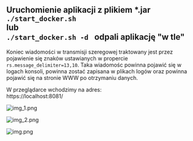 Uruchomienie aplikacji z plikiem *.jar<br>
```./start_docker.sh```<br>
lub <br>
```./start_docker.sh -d ``` odpali aplikację "w tle"
---------
Koniec wiadomości w transmisji szeregowej traktowany jest przez pojawienie się znaków ustawianych w propercie
```rs.message_delimiter=13,10```. Taka wiadomośc powinna pojawić się w logach konsoli, powinna zostać zapisana w plikach logów oraz powinna pojawić się na stronie WWW po otrzymaniu danych.

W przeglądarce wchodzimy na adres: <br>
https://localhost:8081/ <br>

![img_1.png](docs/img_1.png)

![img_2.png](docs/img_2.png)

![img.png](docs/img.png)